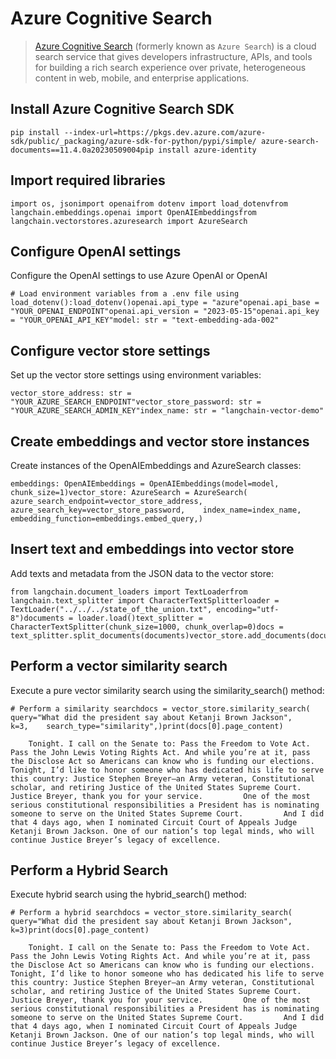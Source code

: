 Azure Cognitive Search
======================

> [Azure Cognitive Search](https://learn.microsoft.com/en-us/azure/search/search-what-is-azure-search) (formerly known as `Azure Search`) is a cloud search service that gives developers infrastructure, APIs, and tools for building a rich search experience over private, heterogeneous content in web, mobile, and enterprise applications.

Install Azure Cognitive Search SDK[](#install-azure-cognitive-search-sdk "Direct link to Install Azure Cognitive Search SDK")
------------------------------------------------------------------------------------------------------------------------------

    pip install --index-url=https://pkgs.dev.azure.com/azure-sdk/public/_packaging/azure-sdk-for-python/pypi/simple/ azure-search-documents==11.4.0a20230509004pip install azure-identity

Import required libraries[](#import-required-libraries "Direct link to Import required libraries")
---------------------------------------------------------------------------------------------------

    import os, jsonimport openaifrom dotenv import load_dotenvfrom langchain.embeddings.openai import OpenAIEmbeddingsfrom langchain.vectorstores.azuresearch import AzureSearch

Configure OpenAI settings[](#configure-openai-settings "Direct link to Configure OpenAI settings")
---------------------------------------------------------------------------------------------------

Configure the OpenAI settings to use Azure OpenAI or OpenAI

    # Load environment variables from a .env file using load_dotenv():load_dotenv()openai.api_type = "azure"openai.api_base = "YOUR_OPENAI_ENDPOINT"openai.api_version = "2023-05-15"openai.api_key = "YOUR_OPENAI_API_KEY"model: str = "text-embedding-ada-002"

Configure vector store settings[](#configure-vector-store-settings "Direct link to Configure vector store settings")
---------------------------------------------------------------------------------------------------------------------

Set up the vector store settings using environment variables:

    vector_store_address: str = "YOUR_AZURE_SEARCH_ENDPOINT"vector_store_password: str = "YOUR_AZURE_SEARCH_ADMIN_KEY"index_name: str = "langchain-vector-demo"

Create embeddings and vector store instances[](#create-embeddings-and-vector-store-instances "Direct link to Create embeddings and vector store instances")
------------------------------------------------------------------------------------------------------------------------------------------------------------

Create instances of the OpenAIEmbeddings and AzureSearch classes:

    embeddings: OpenAIEmbeddings = OpenAIEmbeddings(model=model, chunk_size=1)vector_store: AzureSearch = AzureSearch(    azure_search_endpoint=vector_store_address,    azure_search_key=vector_store_password,    index_name=index_name,    embedding_function=embeddings.embed_query,)

Insert text and embeddings into vector store[](#insert-text-and-embeddings-into-vector-store "Direct link to Insert text and embeddings into vector store")
------------------------------------------------------------------------------------------------------------------------------------------------------------

Add texts and metadata from the JSON data to the vector store:

    from langchain.document_loaders import TextLoaderfrom langchain.text_splitter import CharacterTextSplitterloader = TextLoader("../../../state_of_the_union.txt", encoding="utf-8")documents = loader.load()text_splitter = CharacterTextSplitter(chunk_size=1000, chunk_overlap=0)docs = text_splitter.split_documents(documents)vector_store.add_documents(documents=docs)

Perform a vector similarity search[](#perform-a-vector-similarity-search "Direct link to Perform a vector similarity search")
------------------------------------------------------------------------------------------------------------------------------

Execute a pure vector similarity search using the similarity\_search() method:

    # Perform a similarity searchdocs = vector_store.similarity_search(    query="What did the president say about Ketanji Brown Jackson",    k=3,    search_type="similarity",)print(docs[0].page_content)

        Tonight. I call on the Senate to: Pass the Freedom to Vote Act. Pass the John Lewis Voting Rights Act. And while you’re at it, pass the Disclose Act so Americans can know who is funding our elections.         Tonight, I’d like to honor someone who has dedicated his life to serve this country: Justice Stephen Breyer—an Army veteran, Constitutional scholar, and retiring Justice of the United States Supreme Court. Justice Breyer, thank you for your service.         One of the most serious constitutional responsibilities a President has is nominating someone to serve on the United States Supreme Court.         And I did that 4 days ago, when I nominated Circuit Court of Appeals Judge Ketanji Brown Jackson. One of our nation’s top legal minds, who will continue Justice Breyer’s legacy of excellence.

Perform a Hybrid Search[](#perform-a-hybrid-search "Direct link to Perform a Hybrid Search")
---------------------------------------------------------------------------------------------

Execute hybrid search using the hybrid\_search() method:

    # Perform a hybrid searchdocs = vector_store.similarity_search(    query="What did the president say about Ketanji Brown Jackson", k=3)print(docs[0].page_content)

        Tonight. I call on the Senate to: Pass the Freedom to Vote Act. Pass the John Lewis Voting Rights Act. And while you’re at it, pass the Disclose Act so Americans can know who is funding our elections.         Tonight, I’d like to honor someone who has dedicated his life to serve this country: Justice Stephen Breyer—an Army veteran, Constitutional scholar, and retiring Justice of the United States Supreme Court. Justice Breyer, thank you for your service.         One of the most serious constitutional responsibilities a President has is nominating someone to serve on the United States Supreme Court.         And I did that 4 days ago, when I nominated Circuit Court of Appeals Judge Ketanji Brown Jackson. One of our nation’s top legal minds, who will continue Justice Breyer’s legacy of excellence.